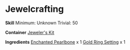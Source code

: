 <!-- TITLE: Gold Pearlbone Ring -->
<!-- SUBTITLE:  -->
# Jewelcrafting
**Skill**
Minimum: Unknown
Trivial: 50

**Container**
[Jeweler's Kit](jewelers-kit)

**Ingredients**
[Enchanted Pearlbone](enchanted-pearlbone) x 1
[Gold Ring Setting](gold-ring-setting) x 1